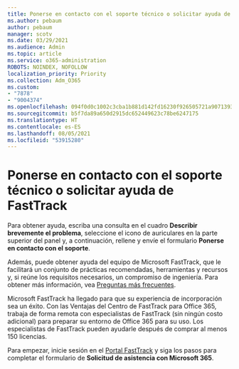```yaml
---
title: Ponerse en contacto con el soporte técnico o solicitar ayuda de FastTrack
ms.author: pebaum
author: pebaum
manager: scotv
ms.date: 03/29/2021
ms.audience: Admin
ms.topic: article
ms.service: o365-administration
ROBOTS: NOINDEX, NOFOLLOW
localization_priority: Priority
ms.collection: Adm_O365
ms.custom:
- "7878"
- "9004374"
ms.openlocfilehash: 094f0d0c1002c3cba1b881d142fd16230f926505721a9071393145d5a59d63d4
ms.sourcegitcommit: b5f7da89a650d2915dc652449623c78be6247175
ms.translationtype: HT
ms.contentlocale: es-ES
ms.lasthandoff: 08/05/2021
ms.locfileid: "53915280"
---
```

# <a name="contact-support-or-request-fasttrack-assistance"></a>Ponerse en contacto con el soporte técnico o solicitar ayuda de FastTrack

Para obtener ayuda, escriba una consulta en el cuadro **Describir brevemente el problema**, seleccione el icono de auriculares en la parte superior del panel y, a continuación, rellene y envíe el formulario **Ponerse en contacto con el soporte**.

Además, puede obtener ayuda del equipo de Microsoft FastTrack, que le facilitará un conjunto de prácticas recomendadas, herramientas y recursos y, si reúne los requisitos necesarios, un compromiso de ingeniería. Para obtener más información, vea [Preguntas más frecuentes](https://go.microsoft.com/fwlink/?linkid=2132666).

Microsoft FastTrack ha llegado para que su experiencia de incorporación sea un éxito. Con las Ventajas del Centro de FastTrack para Office 365, trabaja de forma remota con especialistas de FastTrack (sin ningún costo adicional) para preparar su entorno de Office 365 para su uso. Los especialistas de FastTrack pueden ayudarle después de comprar al menos 150 licencias.

Para empezar, inicie sesión en el [Portal FastTrack](https://go.microsoft.com/fwlink/?linkid=2125443) y siga los pasos para completar el formulario de **Solicitud de asistencia con Microsoft 365**.